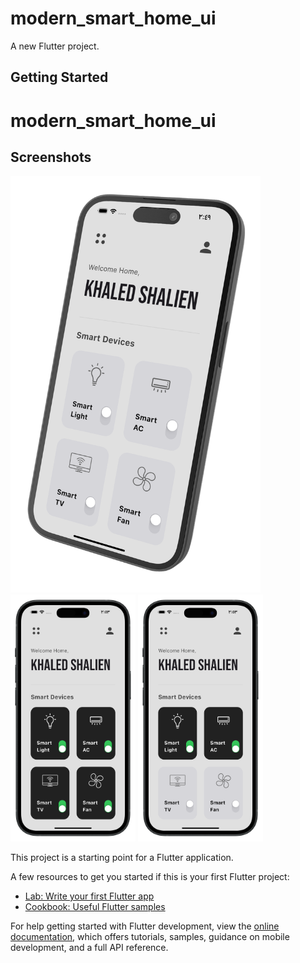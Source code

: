 # modern_smart_home_ui

A new Flutter project.

## Getting Started

# modern_smart_home_ui

## Screenshots

<p float="left">
  <img src="assets/images/smart_home_1.png" width="400" />
  <img src="assets/images/smart_home_4.png" width="200" />
   <img src="assets/images/smart_home_6.png" width="200" />
</p>




This project is a starting point for a Flutter application.

A few resources to get you started if this is your first Flutter project:

- [Lab: Write your first Flutter app](https://docs.flutter.dev/get-started/codelab)
- [Cookbook: Useful Flutter samples](https://docs.flutter.dev/cookbook)

For help getting started with Flutter development, view the
[online documentation](https://docs.flutter.dev/), which offers tutorials,
samples, guidance on mobile development, and a full API reference.

